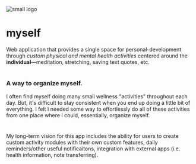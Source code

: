 ![small logo](https://user-images.githubusercontent.com/71574111/216878812-1c1a34eb-f0cc-4a50-9619-d96922f98015.svg)
# myself
Web application that provides a single space for personal-development through *custom physical and mental health activities* centered around the **individual**—meditation, stretching, saving text quotes, etc.
#
### A way to organize myself.
I often find myself doing many small wellness "activities" throughout each day.
But, it's difficult to stay consistent when you end up doing a little bit of everything. I felt I needed some way to effortlessly do all of these activities from one place where I could, essentially, organize myself.
#
My long-term vision for this app includes the ability for users to create custom activity modules with their own custom features, daily reminders/other useful notificaitons, integration with external apps (i.e. health information, note transferring).  
#
